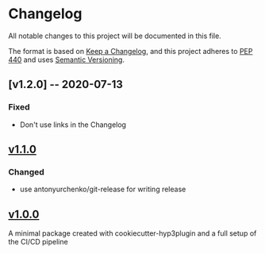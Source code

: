 # Changelog

All notable changes to this project will be documented in this file.

The format is based on [Keep a Changelog](https://keepachangelog.com/en/1.0.0/),
and this project adheres to [PEP 440](https://www.python.org/dev/peps/pep-0440/) 
and uses [Semantic Versioning](https://semver.org/spec/v2.0.0.html).

## [v1.2.0] -- 2020-07-13

### Fixed
* Don't use links in the Changelog

## [v1.1.0](https://github.com/asfadmin/hyp3-ci/compare/v1.0.0...v1.1.0)

### Changed
* use antonyurchenko/git-release for writing release

## [v1.0.0](https://github.com/asfadmin/hyp3-ci/compare/v0.0.0...v1.0.0)

A minimal package created with cookiecutter-hyp3plugin and a full setup of the CI/CD pipeline
